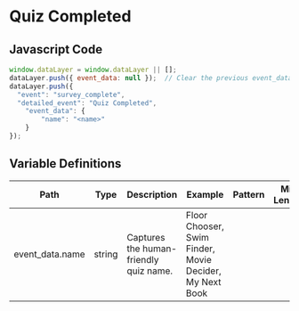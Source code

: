 # Quiz Completed

### 

## Javascript Code
```js
window.dataLayer = window.dataLayer || [];
dataLayer.push({ event_data: null });  // Clear the previous event_data object.
dataLayer.push({
  "event": "survey_complete",
  "detailed_event": "Quiz Completed",
    "event_data": {
        "name": "<name>"
    }
});
```

## Variable Definitions

|Path|Type|Description|Example|Pattern|Min Length|Max Length|Minimum|Maximum|Multiple Of|
| --- | --- | --- | --- | --- | --- | --- | --- | --- | --- |
|event_data.name|string|Captures the human-friendly quiz name.|Floor Chooser, Swim Finder, Movie Decider, My Next Book|||||||




